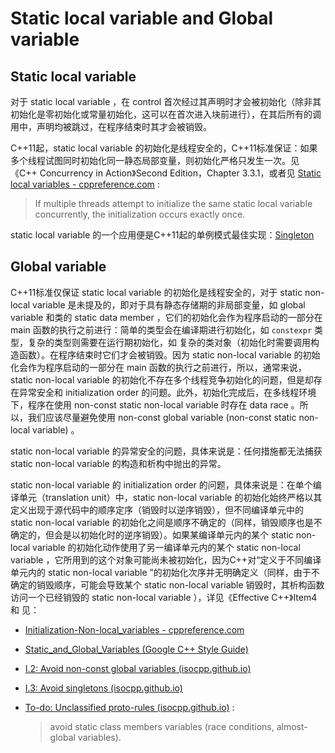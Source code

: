 # Static local variable and Global variable

## Static local variable

对于 static local variable ，在 control 首次经过其声明时才会被初始化（除非其初始化是零初始化或常量初始化，这可以在首次进入块前进行），在其后所有的调用中，声明均被跳过，在程序结束时其才会被销毁。

C++11起，static local variable 的初始化是线程安全的，C++11标准保证：如果多个线程试图同时初始化同一静态局部变量，则初始化严格只发生一次。见《C++ Concurrency in Action》Second Edition，Chapter 3.3.1，或者见 [Static local variables - cppreference.com](https://en.cppreference.com/w/cpp/language/storage_duration#Static_local_variables) : 

> If multiple threads attempt to initialize the same static local variable concurrently, the initialization occurs exactly once.

static local variable 的一个应用便是C++11起的单例模式最佳实现：[Singleton](https://github.com/ltimaginea/Design-Patterns/blob/main/DesignPatterns/Singleton/Singleton.md)

## Global variable

C++11标准仅保证 static local variable 的初始化是线程安全的，对于 static non-local variable 是未提及的，即对于具有静态存储期的非局部变量，如 global variable 和类的 static data member ，它们的初始化会作为程序启动的一部分在 main 函数的执行之前进行：简单的类型会在编译期进行初始化，如 `constexpr` 类型，复杂的类型则需要在运行期初始化，如 复杂的类对象（初始化时需要调用构造函数）。在程序结束时它们才会被销毁。因为 static non-local variable 的初始化会作为程序启动的一部分在 main 函数的执行之前进行，所以，通常来说，static non-local variable 的初始化不存在多个线程竞争初始化的问题，但是却存在异常安全和 initialization order 的问题。此外，初始化完成后，在多线程环境下，程序在使用 non-const static non-local variable 时存在 data race 。所以，我们应该尽量避免使用 non-const global variable (non-const static non-local variable) 。

static non-local variable 的异常安全的问题，具体来说是：任何措施都无法捕获 static non-local variable 的构造和析构中抛出的异常。

static non-local variable 的 initialization order 的问题，具体来说是：在单个编译单元（translation unit）中，static non-local variable 的初始化始终严格以其定义出现于源代码中的顺序定序（销毁时以逆序销毁），但不同编译单元中的 static non-local variable 的初始化之间是顺序不确定的（同样，销毁顺序也是不确定的，但会是以初始化时的逆序销毁）。如果某编译单元内的某个 static non-local variable 的初始化动作使用了另一编译单元内的某个 static non-local variable ，它所用到的这个对象可能尚未被初始化，因为C++对“定义于不同编译单元内的 static non-local variable ”的初始化次序并无明确定义（同样，由于不确定的销毁顺序，可能会导致某个 static non-local variable 销毁时，其析构函数访问一个已经销毁的 static non-local variable ），详见《Effective C++》Item4 和 见：

- [Initialization-Non-local_variables - cppreference.com](https://en.cppreference.com/w/cpp/language/initialization#Non-local_variables)

- [Static_and_Global_Variables (Google C++ Style Guide)](https://google.github.io/styleguide/cppguide.html#Static_and_Global_Variables)

- [I.2: Avoid non-const global variables (isocpp.github.io)](http://isocpp.github.io/CppCoreGuidelines/CppCoreGuidelines#Ri-global)

- [I.3: Avoid singletons (isocpp.github.io)](http://isocpp.github.io/CppCoreGuidelines/CppCoreGuidelines#Ri-singleton)

- [To-do: Unclassified proto-rules (isocpp.github.io)](http://isocpp.github.io/CppCoreGuidelines/CppCoreGuidelines#S-unclassified) :

  > avoid static class members variables (race conditions, almost-global variables).

